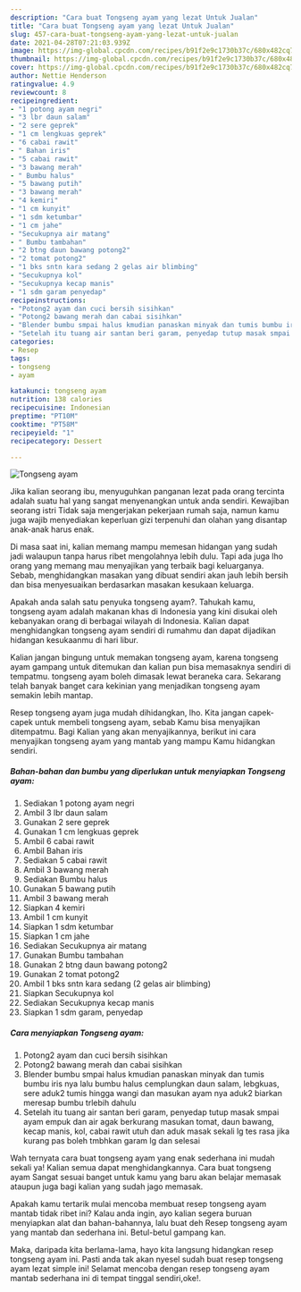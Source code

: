 ```yaml
---
description: "Cara buat Tongseng ayam yang lezat Untuk Jualan"
title: "Cara buat Tongseng ayam yang lezat Untuk Jualan"
slug: 457-cara-buat-tongseng-ayam-yang-lezat-untuk-jualan
date: 2021-04-28T07:21:03.939Z
image: https://img-global.cpcdn.com/recipes/b91f2e9c1730b37c/680x482cq70/tongseng-ayam-foto-resep-utama.jpg
thumbnail: https://img-global.cpcdn.com/recipes/b91f2e9c1730b37c/680x482cq70/tongseng-ayam-foto-resep-utama.jpg
cover: https://img-global.cpcdn.com/recipes/b91f2e9c1730b37c/680x482cq70/tongseng-ayam-foto-resep-utama.jpg
author: Nettie Henderson
ratingvalue: 4.9
reviewcount: 8
recipeingredient:
- "1 potong ayam negri"
- "3 lbr daun salam"
- "2 sere geprek"
- "1 cm lengkuas geprek"
- "6 cabai rawit"
- " Bahan iris"
- "5 cabai rawit"
- "3 bawang merah"
- " Bumbu halus"
- "5 bawang putih"
- "3 bawang merah"
- "4 kemiri"
- "1 cm kunyit"
- "1 sdm ketumbar"
- "1 cm jahe"
- "Secukupnya air matang"
- " Bumbu tambahan"
- "2 btng daun bawang potong2"
- "2 tomat potong2"
- "1 bks sntn kara sedang 2 gelas air blimbing"
- "Secukupnya kol"
- "Secukupnya kecap manis"
- "1 sdm garam penyedap"
recipeinstructions:
- "Potong2 ayam dan cuci bersih sisihkan"
- "Potong2 bawang merah dan cabai sisihkan"
- "Blender bumbu smpai halus kmudian panaskan minyak dan tumis bumbu iris nya lalu bumbu halus cemplungkan daun salam, lebgkuas, sere aduk2 tumis hingga wangi dan masukan ayam nya aduk2 biarkan meresap bumbu trlebih dahulu"
- "Setelah itu tuang air santan beri garam, penyedap tutup masak smpai ayam empuk dan air agak berkurang masukan tomat, daun bawang, kecap manis, kol, cabai rawit utuh dan aduk masak sekali lg tes rasa jika kurang pas boleh tmbhkan garam lg dan selesai"
categories:
- Resep
tags:
- tongseng
- ayam

katakunci: tongseng ayam 
nutrition: 138 calories
recipecuisine: Indonesian
preptime: "PT10M"
cooktime: "PT58M"
recipeyield: "1"
recipecategory: Dessert

---
```



![Tongseng ayam](https://img-global.cpcdn.com/recipes/b91f2e9c1730b37c/680x482cq70/tongseng-ayam-foto-resep-utama.jpg)

Jika kalian seorang ibu, menyuguhkan panganan lezat pada orang tercinta adalah suatu hal yang sangat menyenangkan untuk anda sendiri. Kewajiban seorang istri Tidak saja mengerjakan pekerjaan rumah saja, namun kamu juga wajib menyediakan keperluan gizi terpenuhi dan olahan yang disantap anak-anak harus enak.

Di masa  saat ini, kalian memang mampu memesan hidangan yang sudah jadi walaupun tanpa harus ribet mengolahnya lebih dulu. Tapi ada juga lho orang yang memang mau menyajikan yang terbaik bagi keluarganya. Sebab, menghidangkan masakan yang dibuat sendiri akan jauh lebih bersih dan bisa menyesuaikan berdasarkan masakan kesukaan keluarga. 



Apakah anda salah satu penyuka tongseng ayam?. Tahukah kamu, tongseng ayam adalah makanan khas di Indonesia yang kini disukai oleh kebanyakan orang di berbagai wilayah di Indonesia. Kalian dapat menghidangkan tongseng ayam sendiri di rumahmu dan dapat dijadikan hidangan kesukaanmu di hari libur.

Kalian jangan bingung untuk memakan tongseng ayam, karena tongseng ayam gampang untuk ditemukan dan kalian pun bisa memasaknya sendiri di tempatmu. tongseng ayam boleh dimasak lewat beraneka cara. Sekarang telah banyak banget cara kekinian yang menjadikan tongseng ayam semakin lebih mantap.

Resep tongseng ayam juga mudah dihidangkan, lho. Kita jangan capek-capek untuk membeli tongseng ayam, sebab Kamu bisa menyajikan ditempatmu. Bagi Kalian yang akan menyajikannya, berikut ini cara menyajikan tongseng ayam yang mantab yang mampu Kamu hidangkan sendiri.

<!--inarticleads1-->

##### Bahan-bahan dan bumbu yang diperlukan untuk menyiapkan Tongseng ayam:

1. Sediakan 1 potong ayam negri
1. Ambil 3 lbr daun salam
1. Gunakan 2 sere geprek
1. Gunakan 1 cm lengkuas geprek
1. Ambil 6 cabai rawit
1. Ambil  Bahan iris
1. Sediakan 5 cabai rawit
1. Ambil 3 bawang merah
1. Sediakan  Bumbu halus
1. Gunakan 5 bawang putih
1. Ambil 3 bawang merah
1. Siapkan 4 kemiri
1. Ambil 1 cm kunyit
1. Siapkan 1 sdm ketumbar
1. Siapkan 1 cm jahe
1. Sediakan Secukupnya air matang
1. Gunakan  Bumbu tambahan
1. Gunakan 2 btng daun bawang potong2
1. Gunakan 2 tomat potong2
1. Ambil 1 bks sntn kara sedang (2 gelas air blimbing)
1. Siapkan Secukupnya kol
1. Sediakan Secukupnya kecap manis
1. Siapkan 1 sdm garam, penyedap




<!--inarticleads2-->

##### Cara menyiapkan Tongseng ayam:

1. Potong2 ayam dan cuci bersih sisihkan
1. Potong2 bawang merah dan cabai sisihkan
1. Blender bumbu smpai halus kmudian panaskan minyak dan tumis bumbu iris nya lalu bumbu halus cemplungkan daun salam, lebgkuas, sere aduk2 tumis hingga wangi dan masukan ayam nya aduk2 biarkan meresap bumbu trlebih dahulu
1. Setelah itu tuang air santan beri garam, penyedap tutup masak smpai ayam empuk dan air agak berkurang masukan tomat, daun bawang, kecap manis, kol, cabai rawit utuh dan aduk masak sekali lg tes rasa jika kurang pas boleh tmbhkan garam lg dan selesai




Wah ternyata cara buat tongseng ayam yang enak sederhana ini mudah sekali ya! Kalian semua dapat menghidangkannya. Cara buat tongseng ayam Sangat sesuai banget untuk kamu yang baru akan belajar memasak ataupun juga bagi kalian yang sudah jago memasak.

Apakah kamu tertarik mulai mencoba membuat resep tongseng ayam mantab tidak ribet ini? Kalau anda ingin, ayo kalian segera buruan menyiapkan alat dan bahan-bahannya, lalu buat deh Resep tongseng ayam yang mantab dan sederhana ini. Betul-betul gampang kan. 

Maka, daripada kita berlama-lama, hayo kita langsung hidangkan resep tongseng ayam ini. Pasti anda tak akan nyesel sudah buat resep tongseng ayam lezat simple ini! Selamat mencoba dengan resep tongseng ayam mantab sederhana ini di tempat tinggal sendiri,oke!.


